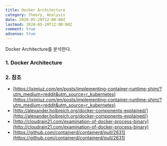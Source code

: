 ```yaml
---
title: Docker Architecture
category: Theory, Analysis
date: 2020-05-20T12:00:00Z
lastmod: 2020-05-20T12:00:00Z
comment: true
adsense: true
---
```


Docker Architecture를 분석한다.

### 1. Docker Architecture

### 2. 참조

* [https://iximiuz.com/en/posts/implementing-container-runtime-shim/?utm_medium=reddit&utm_source=r_kubernetes](https://iximiuz.com/en/posts/implementing-container-runtime-shim/?utm_medium=reddit&utm_source=r_kubernetes)
* [http://alexander.holbreich.org/docker-components-explained/](http://alexander.holbreich.org/docker-components-explained/)
* [http://cloudrain21.com/examination-of-docker-process-binary](http://cloudrain21.com/examination-of-docker-process-binary)
* [https://github.com/containerd/containerd/pull/2631](https://github.com/containerd/containerd/pull/2631)
